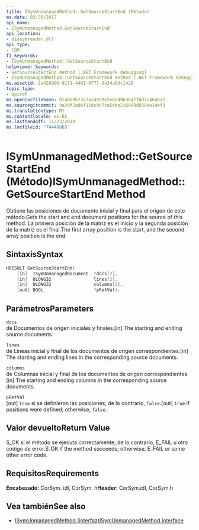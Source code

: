 ```yaml
---
title: ISymUnmanagedMethod::GetSourceStartEnd (Método)
ms.date: 03/30/2017
api_name:
- ISymUnmanagedMethod.GetSourceStartEnd
api_location:
- diasymreader.dll
api_type:
- COM
f1_keywords:
- ISymUnmanagedMethod::GetSourceStartEnd
helpviewer_keywords:
- GetSourceStartEnd method [.NET Framework debugging]
- ISymUnmanagedMethod::GetSourceStartEnd method [.NET Framework debugging]
ms.assetid: 2a420900-01f1-4461-8777-3a34a6dc1426
topic_type:
- apiref
ms.openlocfilehash: 01ab69b73a7bc4929e2ebd49b3847f8d7c4646a2
ms.sourcegitcommit: 9a39f2a06f110c9c7ca54ba216900d038aa14ef3
ms.translationtype: MT
ms.contentlocale: es-ES
ms.lasthandoff: 11/23/2019
ms.locfileid: "74448865"
---
```

# <a name="isymunmanagedmethodgetsourcestartend-method"></a><span data-ttu-id="21067-102">ISymUnmanagedMethod::GetSourceStartEnd (Método)</span><span class="sxs-lookup"><span data-stu-id="21067-102">ISymUnmanagedMethod::GetSourceStartEnd Method</span></span>
<span data-ttu-id="21067-103">Obtiene las posiciones de documento inicial y final para el origen de este método.</span><span class="sxs-lookup"><span data-stu-id="21067-103">Gets the start and end document positions for the source of this method.</span></span> <span data-ttu-id="21067-104">La primera posición de la matriz es el inicio y la segunda posición de la matriz es el final.</span><span class="sxs-lookup"><span data-stu-id="21067-104">The first array position is the start, and the second array position is the end.</span></span>  
  
## <a name="syntax"></a><span data-ttu-id="21067-105">Sintaxis</span><span class="sxs-lookup"><span data-stu-id="21067-105">Syntax</span></span>  
  
```cpp  
HRESULT GetSourceStartEnd(  
    [in]  ISymUnmanagedDocument  *docs[2],  
    [in]  ULONG32                lines[2],  
    [in]  ULONG32                columns[2],  
    [out] BOOL                   *pRetVal);  
```  
  
## <a name="parameters"></a><span data-ttu-id="21067-106">Parámetros</span><span class="sxs-lookup"><span data-stu-id="21067-106">Parameters</span></span>  
 `docs`  
 <span data-ttu-id="21067-107">de Documentos de origen iniciales y finales.</span><span class="sxs-lookup"><span data-stu-id="21067-107">[in] The starting and ending source documents.</span></span>  
  
 `lines`  
 <span data-ttu-id="21067-108">de Líneas inicial y final de los documentos de origen correspondientes.</span><span class="sxs-lookup"><span data-stu-id="21067-108">[in] The starting and ending lines in the corresponding source documents.</span></span>  
  
 `columns`  
 <span data-ttu-id="21067-109">de Columnas inicial y final de los documentos de origen correspondientes.</span><span class="sxs-lookup"><span data-stu-id="21067-109">[in] The starting and ending columns in the corresponding source documents.</span></span>  
  
 `pRetVal`  
 <span data-ttu-id="21067-110">[out] `true` si se definieron las posiciones; de lo contrario, `false`.</span><span class="sxs-lookup"><span data-stu-id="21067-110">[out] `true` if positions were defined; otherwise, `false`.</span></span>  
  
## <a name="return-value"></a><span data-ttu-id="21067-111">Valor devuelto</span><span class="sxs-lookup"><span data-stu-id="21067-111">Return Value</span></span>  
 <span data-ttu-id="21067-112">S_OK si el método se ejecuta correctamente; de lo contrario, E_FAIL u otro código de error.</span><span class="sxs-lookup"><span data-stu-id="21067-112">S_OK if the method succeeds; otherwise, E_FAIL or some other error code.</span></span>  
  
## <a name="requirements"></a><span data-ttu-id="21067-113">Requisitos</span><span class="sxs-lookup"><span data-stu-id="21067-113">Requirements</span></span>  
 <span data-ttu-id="21067-114">**Encabezado:** CorSym. idl, CorSym. h</span><span class="sxs-lookup"><span data-stu-id="21067-114">**Header:** CorSym.idl, CorSym.h</span></span>  
  
## <a name="see-also"></a><span data-ttu-id="21067-115">Vea también</span><span class="sxs-lookup"><span data-stu-id="21067-115">See also</span></span>

- [<span data-ttu-id="21067-116">ISymUnmanagedMethod (interfaz)</span><span class="sxs-lookup"><span data-stu-id="21067-116">ISymUnmanagedMethod Interface</span></span>](../../../../docs/framework/unmanaged-api/diagnostics/isymunmanagedmethod-interface.md)
